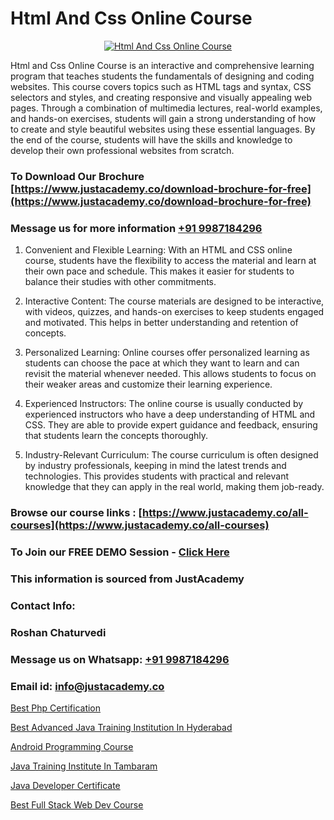 # Html And Css Online Course

<p align="center">
  <a href="https://justacademy.co/course-detail/html-training">
    <img src="https://justacademy.co/storage2/course_image/1676636567_course_image.webp" alt="Html And Css Online Course">
  </a>
</p>


Html and Css Online Course is an interactive and comprehensive learning program that teaches students the fundamentals of designing and coding websites. This course covers topics such as HTML tags and syntax, CSS selectors and styles, and creating responsive and visually appealing web pages. Through a combination of multimedia lectures, real-world examples, and hands-on exercises, students will gain a strong understanding of how to create and style beautiful websites using these essential languages. By the end of the course, students will have the skills and knowledge to develop their own professional websites from scratch.
### To Download Our Brochure [https://www.justacademy.co/download-brochure-for-free](https://www.justacademy.co/download-brochure-for-free)
### Message us for more information [+91 9987184296](https://api.whatsapp.com/send?phone=919987184296)
1) Convenient and Flexible Learning: With an HTML and CSS online course, students have the flexibility to access the material and learn at their own pace and schedule. This makes it easier for students to balance their studies with other commitments.

2) Interactive Content: The course materials are designed to be interactive, with videos, quizzes, and hands-on exercises to keep students engaged and motivated. This helps in better understanding and retention of concepts.

3) Personalized Learning: Online courses offer personalized learning as students can choose the pace at which they want to learn and can revisit the material whenever needed. This allows students to focus on their weaker areas and customize their learning experience.

4) Experienced Instructors: The online course is usually conducted by experienced instructors who have a deep understanding of HTML and CSS. They are able to provide expert guidance and feedback, ensuring that students learn the concepts thoroughly.

5) Industry-Relevant Curriculum: The course curriculum is often designed by industry professionals, keeping in mind the latest trends and technologies. This provides students with practical and relevant knowledge that they can apply in the real world, making them job-ready.

### Browse our course links : [https://www.justacademy.co/all-courses](https://www.justacademy.co/all-courses) 
### To Join our FREE DEMO Session - [Click Here](https://www.justacademy.co/register-for-course-demo)


### This information is sourced from JustAcademy
### Contact Info:
### Roshan Chaturvedi
### Message us on Whatsapp: [+91 9987184296](https://api.whatsapp.com/send?phone=919987184296)
### Email id: [info@justacademy.co](mailto:info@justacademy.co)
                
[Best Php Certification](https://www.linkedin.com/pulse/best-php-certification-software-training-mountain-view-sehge?trackingId=ThZMM1zUiTavmdaWsNmA2A%3D%3D&lipi=urn%3Ali%3Apage%3Ad_flagship3_company_admin%3BLLr0XlPoQRKsrZpjwzzNmQ%3D%3D)

[Best Advanced Java Training Institution In Hyderabad](https://www.linkedin.com/pulse/best-advanced-java-training-institution-hyderabad-dfryf?trackingId=iheZBM05Zr7RsYjg8leW1g%3D%3D&lipi=urn%3Ali%3Apage%3Ad_flagship3_company_admin%3BNvzTf3fnQO%2BVBqBGA8b0%2Bw%3D%3D)

[Android Programming Course](https://medium.com/@shivamja27/android-programming-course-d09076d333a3)

[Java Training Institute In Tambaram](https://medium.com/@shivamja27/java-training-institute-in-tambaram-246dbc980bc1)

[Java Developer Certificate](https://justacademyin.github.io/justacademy/java-developer-certificate)

[Best Full Stack Web Dev Course](https://justacademyin.github.io/Articles/Best-Full-Stack-Web-Dev-Course)

